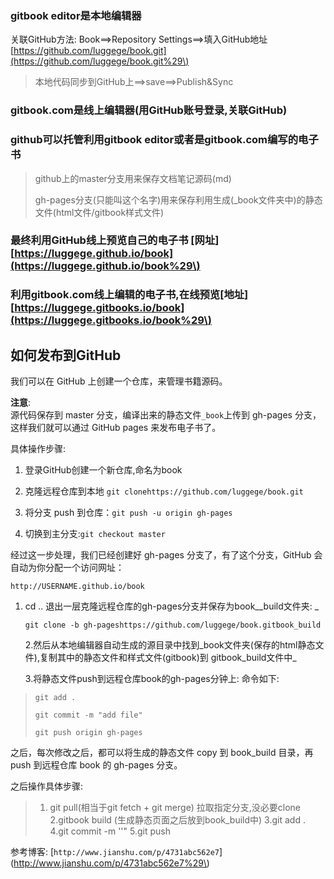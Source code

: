 ### gitbook editor是本地编辑器

关联GitHub方法:  Book==&gt;Repository Settings==&gt;填入GitHub地址[https://github.com/luggege/book.git](https://github.com/luggege/book.git%29\)

> 本地代码同步到GitHub上==&gt;save==&gt;Publish&Sync

### gitbook.com是线上编辑器\(用GitHub账号登录,关联GitHub\)

### github可以托管利用gitbook editor或者是gitbook.com编写的电子书

> github上的master分支用来保存文档笔记源码\(md\)
>
> gh-pages分支\(只能叫这个名字\)用来保存利用生成\(\_book文件夹中\)的静态文件\(html文件/gitbook样式文件\)

### 最终利用GitHub线上预览自己的电子书 \[网址\][https://luggege.github.io/book](https://luggege.github.io/book%29\)

### 利用gitbook.com线上编辑的电子书,在线预览\[地址\][https://luggege.gitbooks.io/book](https://luggege.gitbooks.io/book%29\)

## 如何发布到GitHub

我们可以在 GitHub 上创建一个仓库，来管理书籍源码。

**注意**:  
源代码保存到 master 分支，编译出来的静态文件`_book`上传到 gh-pages 分支，这样我们就可以通过 GitHub pages 来发布电子书了。

具体操作步骤:

1. 登录GitHub创建一个新仓库,命名为book
2. 克隆远程仓库到本地 `git clonehttps://github.com/luggege/book.git`
3. 将分支 push 到仓库：`git push -u origin gh-pages`

4. 切换到主分支:`git checkout master`

经过这一步处理，我们已经创建好 gh-pages 分支了，有了这个分支，GitHub 会自动为你分配一个访问网址：

`http://USERNAME.github.io/book`

1. cd .. 退出一层克隆远程仓库的gh-pages分支并保存为book\__build文件夹:   _

   `git clone -b gh-pageshttps://github.com/luggege/book.gitbook_build`

   2.然后从本地编辑器自动生成的源目录中找到_book文件夹\(保存的html静态文件\),复制其中的静态文件和样式文件\(gitbook\)到   gitbook\_build文件中_

   3.将静态文件push到远程仓库book的gh-pages分钟上: 命令如下:

> `git add .`
>
> `git commit -m "add file"`
>
> `git push origin gh-pages`

之后，每次修改之后，都可以将生成的静态文件 copy 到 book\_build 目录，再 push 到远程仓库 book 的 gh-pages 分支。

之后操作具体步骤:

> 1.  git pull\(相当于git fetch + git merge\) 拉取指定分支,没必要clone
>    2.gitbook build \(生成静态页面之后放到book\_build中\)
>    3.git add .
>    4.git commit -m ''"
>    5.git push

参考博客:  [`http://www.jianshu.com/p/4731abc562e7`](http://www.jianshu.com/p/4731abc562e7%29\)

